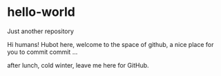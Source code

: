 # hello-world
Just another repository


Hi humans!
Hubot here, welcome to the space of github, a nice place for you to commit commit ...

after lunch, cold winter, leave me here for GitHub.

